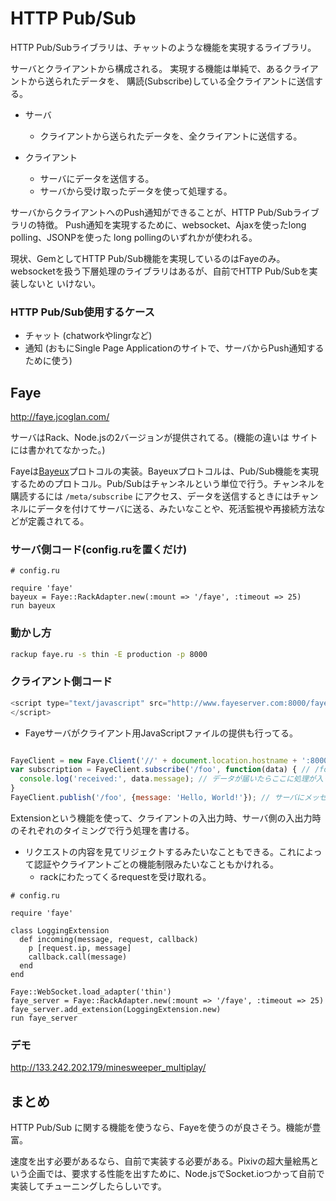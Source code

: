 # HTTP Pub/Sub

HTTP Pub/Subライブラリは、チャットのような機能を実現するライブラリ。

サーバとクライアントから構成される。
実現する機能は単純で、あるクライアントから送られたデータを、
購読(Subscribe)している全クライアントに送信する。

* サーバ
  * クライアントから送られたデータを、全クライアントに送信する。

* クライアント
  * サーバにデータを送信する。
  * サーバから受け取ったデータを使って処理する。


サーバからクライアントへのPush通知ができることが、HTTP Pub/Subライブラリの特徴。
Push通知を実現するために、websocket、Ajaxを使ったlong polling、JSONPを使った
long pollingのいずれかが使われる。

現状、GemとしてHTTP Pub/Sub機能を実現しているのはFayeのみ。
websocketを扱う下層処理のライブラリはあるが、自前でHTTP Pub/Subを実装しないと
いけない。

### HTTP Pub/Sub使用するケース
* チャット (chatworkやlingrなど)
* 通知 (おもにSingle Page Applicationのサイトで、サーバからPush通知するために使う)


## Faye

http://faye.jcoglan.com/

サーバはRack、Node.jsの2バージョンが提供されてる。(機能の違いは
サイトには書かれてなかった。)

Fayeは[Bayeux](http://svn.cometd.com/trunk/bayeux/bayeux.html)プロトコルの実装。Bayeuxプロトコルは、Pub/Sub機能を実現するためのプロトコル。Pub/Subはチャンネルという単位で行う。チャンネルを購読するには `/meta/subscribe` にアクセス、データを送信するときにはチャンネルにデータを付けてサーバに送る、みたいなことや、死活監視や再接続方法などが定義されてる。


### サーバ側コード(config.ruを置くだけ)

```config.ru
# config.ru

require 'faye'
bayeux = Faye::RackAdapter.new(:mount => '/faye', :timeout => 25)
run bayeux
```

### 動かし方

```bash
rackup faye.ru -s thin -E production -p 8000
```


### クライアント側コード

```browser.js
<script type="text/javascript" src="http://www.fayeserver.com:8000/faye/client.js">
</script>
```

* Fayeサーバがクライアント用JavaScriptファイルの提供も行ってる。


```browser.js

FayeClient = new Faye.Client('//' + document.location.hostname + ':8000/faye');
var subscription = FayeClient.subscribe('/foo', function(data) { // /foo チャンネルを購読する
  console.log('received:', data.message); // データが届いたらここに処理が入ってくる
}
FayeClient.publish('/foo', {message: 'Hello, World!'}); // サーバにメッセージを送る

```


Extensionという機能を使って、クライアントの入出力時、サーバ側の入出力時のそれぞれのタイミングで行う処理を書ける。
* リクエストの内容を見てリジェクトするみたいなこともできる。これによって認証やクライアントごとの機能制限みたいなこともかけれる。
  * rackにわたってくるrequestを受け取れる。

```config.ru
# config.ru

require 'faye'

class LoggingExtension
  def incoming(message, request, callback)
    p [request.ip, message]
    callback.call(message)
  end
end

Faye::WebSocket.load_adapter('thin')
faye_server = Faye::RackAdapter.new(:mount => '/faye', :timeout => 25)
faye_server.add_extension(LoggingExtension.new)
run faye_server
```


### デモ

http://133.242.202.179/minesweeper_multiplay/



## まとめ

HTTP Pub/Sub に関する機能を使うなら、Fayeを使うのが良さそう。機能が豊富。

速度を出す必要があるなら、自前で実装する必要がある。Pixivの超大量絵馬という企画では、要求する性能を出すために、Node.jsでSocket.ioつかって自前で実装してチューニングしたらしいです。




